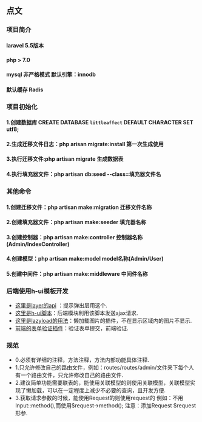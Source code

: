 ## 点文

### 项目简介
#### laravel 5.5版本
#### php > 7.0
#### mysql 非严格模式 默认引擎：innodb
#### 默认缓存 Radis 

### 项目初始化  
#### 1.创建数据库 CREATE DATABASE `littleaffect` DEFAULT CHARACTER SET utf8;
#### 2.生成迁移文件日志：php arisan migrate:install  第一次生成使用
#### 3.执行迁移文件:php artisan migrate  生成数据表
#### 4.执行填充器文件：php artisan db:seed --class=填充器文件名

### 其他命令
#### 1.创建迁移文件：php artisan make:migration 迁移文件名称
#### 2.创建填充器文件：php artisan make:seeder  填充器名称
#### 3.创建控制器：php artisan make:controller  控制器名称(Admin/IndexController)
#### 4.创建模型：php artisan make:model model名称(Admin/User)
#### 5.创建中间件：php artisan make:middleware 中间件名称
 

### 后端使用h-ui模板开发

- [这里是layer的api](http://layer.layui.com/) ：提示弹出层用这个.
- [这里是h-ui脚本](http://www.h-ui.net/lib/jQuery.form.js.shtml)：后端模块利用该脚本发送ajax请求.
- [这里是lazyload的用法](http://www.jq22.com/jquery-info390)：懒加载图片的插件，不在显示区域内的图片不显示.
- [前端的表单验证插件](http://www.runoob.com/jquery/jquery-plugin-validate.html)：验证表单提交，前端验证.


### 规范
- 0.必须有详细的注释，方法注释，方法内部功能具体注释.
- 1.只允许修改自己的路由文件，例如：routes/routes/admin/文件夹下每个人有一个路由文件，只允许修改自己的路由文件.
- 2.建议简单功能需要联表的，能使用关联模型的则使用关联模型，关联模型实现了懒加载，可以在一定程度上减少不必要的查询，且开发方便.
- 3.获取请求参数的时候，能使用Request的则使用request的 例如：不用Input::method(),而使用$request->method(); 注意：添加Request $request 形参.